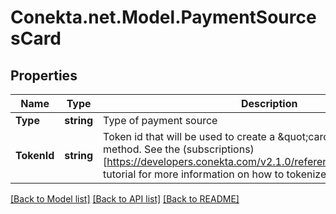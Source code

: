 # Conekta.net.Model.PaymentSourcesCard

## Properties

Name | Type | Description | Notes
------------ | ------------- | ------------- | -------------
**Type** | **string** | Type of payment source | 
**TokenId** | **string** | Token id that will be used to create a \&quot;card\&quot; type payment method. See the (subscriptions)[https://developers.conekta.com/v2.1.0/reference/createsubscription] tutorial for more information on how to tokenize cards. | 

[[Back to Model list]](../README.md#documentation-for-models) [[Back to API list]](../README.md#documentation-for-api-endpoints) [[Back to README]](../README.md)

